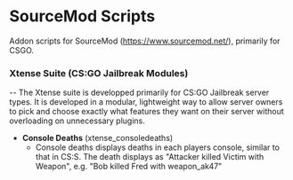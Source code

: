 # SourceMod Scripts

Addon scripts for SourceMod (https://www.sourcemod.net/), primarily for CSGO.

### Xtense Suite (CS:GO Jailbreak Modules)
--
The Xtense suite is developped primarily for CS:GO Jailbreak server types. It is developed in a modular, lightweight way to allow server owners to pick and choose exactly what features they want on their server without overloading on unnecessary plugins.

- **Console Deaths** (xtense_consoledeaths)
  - Console deaths displays deaths in each players console, similar to that in CS:S. The death displays as "Attacker killed Victim with Weapon", e.g. "Bob killed Fred with weapon_ak47"
